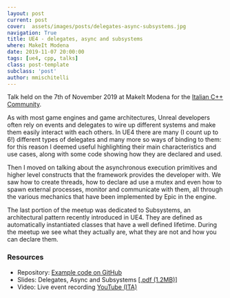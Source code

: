```yaml
---
layout: post
current: post
cover:  assets/images/posts/delegates-async-subsystems.jpg
navigation: True
title: UE4 - delegates, async and subsystems
where: MakeIt Modena
date: 2019-11-07 20:00:00
tags: [ue4, cpp, talks]
class: post-template
subclass: 'post'
author: mmischitelli
---
```


Talk held on the 7th of November 2019 at MakeIt Modena for the [Italian C++ Community](https://www.italiancpp.org/).

As with most game engines and game architectures, Unreal developers often rely on events and delegates to wire up different systems and make them easily interact with each others. In UE4 there are many (I count up to 6!) different types of delegates and many more so ways of binding to them: for this reason I deemed useful highlighting their main characteristics and use cases, along with some code showing how they are declared and used. 

Then I moved on talking about the asynchronous execution primitives and higher level constructs that the framework provides the developer with. We saw how to create threads, how to declare ad use a mutex and even how to spawn external processes, monitor and communicate with them, all through the various mechanics that have been implemented by Epic in the engine.

The last portion of the meetup was dedicated to Subsystems, an architectural pattern recently introduced in UE4. They are defined as automatically instantiated classes that have a well defined lifetime. During the meetup we see what they actually are, what they are not and how you can declare them.

### Resources
- Repository: [Example code on GitHub](https://github.com/mmischitelli/MeetupNov2019)
- Slides: Delegates, Async and Subsystems [\[.pdf (1.2MB)\]](/assets/downloads/talks-delegates-async-subsystems.pdf)
- Video: Live event recording [YouTube (ITA)](https://www.youtube.com/watch?v=mB6afDMzTjQ)
